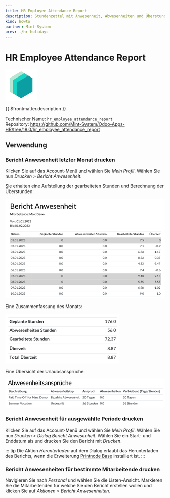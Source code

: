 ```yaml
---
title: HR Employee Attendance Report
description: Stundenzettel mit Anwesenheit, Abwesenheiten und Überstunden.
kind: howto
partner: Mint-System
prev: ./hr-holidays
---
```

# HR Employee Attendance Report
![icon_oms_box](attachments/icons_odoo_mint_system.png)

{{ $frontmatter.description }}

Technischer Name: `hr_employee_attendance_report`\
Repository: <https://github.com/Mint-System/Odoo-Apps-HR/tree/18.0/hr_employee_attendance_report>

## Verwendung

### Bericht Anwesenheit letzter Monat drucken

Klicken Sie auf das Account-Menü und wählen Sie *Mein Profil*. Wählen Sie nun *Drucken > Bericht Anwesenheit*.

Sie erhalten eine Aufstellung der gearbeiteten Stunden und Berechnung der Überstunden:

![](attachments/HR%20Employee%20Attendance%20Report%20Attendances.png)

Eine Zusammenfassung des Monats:

![](attachments/HR%20Employee%20Attendance%20Report%20Summary.png)

Eine Übersicht der Urlaubsansprüche:

![](attachments/HR%20Employee%20Attendance%20Report%20Allocations.png)

### Bericht Anwesenheit für ausgewählte Periode drucken

Klicken Sie auf das Account-Menü und wählen Sie *Mein Profil*. Wählen Sie nun *Drucken > Dialog Bericht Anwesenheit*. Wählen Sie ein Start- und Enddatum ais und drucken Sie den Bericht mit *Drucken*.

::: tip
Die Aktion *Herunterladen* auf dem Dialog erlaubt das Herunterladen des Berichts, wenn die Erweiterung [Printnode Base](Printnode%20Base.md) installiert ist.
:::

### Bericht Anwesenheiten für bestimmte Mitarbeitende drucken

Navigieren Sie nach *Personal* und wählen Sie die Listen-Ansicht. Markieren Sie die Mitarbeitenden für welche Sie den Bericht erstellen wollen und klicken Sie auf *Aktionen > Bericht Anwesenheiten*.
